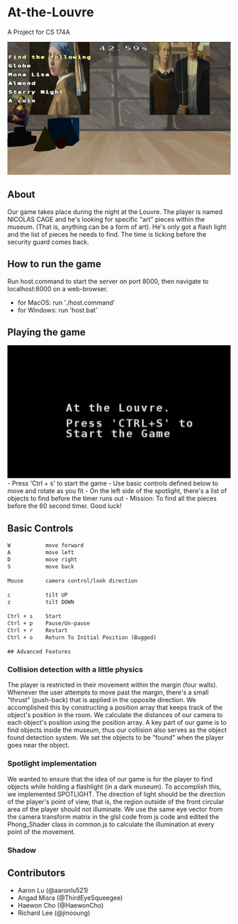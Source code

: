 # At-the-Louvre
A Project for CS 174A

<img src='assets/gamescreen.png' width=600 height=300>

## About
Our game takes place during the night at the Louvre. The player is named NICOLAS CAGE and he's looking for specific "art" pieces within the museum. (That is, anything can be a form of art). He's only got a flash light and the list of pieces he needs to find. The time is ticking before the security guard comes back.

## How to run the game
Run host.command to start the server on port 8000, then navigate to localhost:8000 on a web-browser.
- for MacOS: run './host.command'
- for Windows: run 'host.bat' <br>

## Playing the game
<img src='assets/startscreen.png' width=600 height=300>
- Press 'Ctrl + s' to start the game
- Use basic controls defined below to move and rotate as you fit
- On the left side of the spotlight, there's a list of objects to find before the timer runs out
- Mission: To find all the pieces before the 60 second timer. Good luck!

## Basic Controls
```
W           move forward
A           move left
D           move right
S           move back

Mouse       camera control/look direction

c           tilt UP
z           tilt DOWN

Ctrl + s    Start
Ctrl + p    Pause/Un-pause
Ctrl + r    Restart
Ctrl + o    Return To Initial Position (Bugged)

## Advanced Features
```
### Collision detection with a little physics
The player is restricted in their movement within the margin (four walls). Whenever the user attempts to move past the margin, there's a small "thrust" (push-back) that is applied in the opposite direction. We accomplished this by constructing a position array that keeps track of the object's position in the room. We calculate the distances of our camera to each object's position using the position array.
A key part of our game is to find objects inside the museum, thus our collision also serves as the object found detection system. We set the objects to be "found" when the player goes near the object.

### Spotlight implementation
We wanted to ensure that the idea of our game is for the player to find objects while holding a flashlight (in a dark museum). To accomplish this, we implemented SPOTLIGHT. The direction of light should be the direction of the player's point of view, that is, the region outside of the front circular area of the player should not illuminate. We use the same eye vector from the camera transform matrix in the glsl code from js code and edited the Phong_Shader class in common.js to calculate the illumination at every point of the movement. 

### Shadow


## Contributors
- Aaron Lu (@aaronlu521)
- Angad Misra (@ThirdEyeSqueegee)
- Haewon Cho (@HaewonCho)
- Richard Lee (@jinooung)